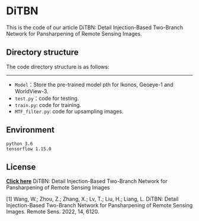 # DiTBN
This is the code of our article DiTBN: Detail Injection-Based Two-Branch Network for Pansharpening of Remote Sensing Images.

## Directory structure

The code directory structure is as follows:

------
- `Model`：Store the pre-trained model pth for Ikonos, Geoeye-1 and WorldView-3.
- `test.py`：code for testing.
- `train.py`: code for training.
- `MTF_filter.py`: code for upsampling images.

## Environment

```
python 3.6
tensorflow 1.15.0
```
## License
[**Click here**](https://www.mdpi.com/2072-4292/14/23/6120) DiTBN: Detail Injection-Based Two-Branch Network for Pansharpening of Remote Sensing Images

[1] Wang, W.; Zhou, Z.; Zhang, X.; Lv, T.; Liu, H.; Liang, L. DiTBN: Detail Injection-Based Two-Branch Network for Pansharpening of Remote Sensing Images. Remote Sens. 2022, 14, 6120.
